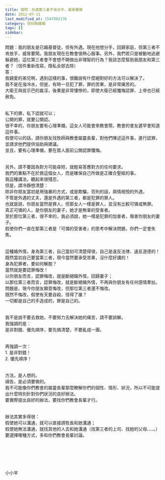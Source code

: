 ```yaml
---
title: 發問：外遇第三者不肯分手，威脅要鬧
date: 2012-07-11
last_modified_at: 1547992176
category: 信仰與婚姻
tags: []
sidebar: 
---
```


<p>問題：我的朋友是已婚基督徒，但有外遇。現在他想分手，回歸家庭，但第三者不肯放手，威脅要鬧。我朋友現在在教會很熱心服事。另外，我們若只是被動地逃避躲避她，這位第三者會不會想不開做出非理智的行為？我該怎麼幫助我朋友和第三者？（信件重新改寫，隱私全部去除）<!--more--><br/>答：<br/>我親愛的弟兄啊，遇到這樣的事，很難說有什麼絕對好的方法可以解決了。<br/>我不是在潑冷水，但是，有時一旦犯了罪，罪的苦果，是非常痛苦的。<br/>大衛王與拔示巴的姦淫，後果是非常悽慘的，即使大衛已經懺悔認罪、上帝也已經赦免。<br/><br/> <br/>私下的罪，私下認就可以；<br/>公開的罪，就要公開認。<br/>很不幸的，你朋友要有心理準備，這女人可能會來教會鬧，教會的會友遲早會知道這件事。<br/>假使可以的話，請你朋友找牧師與教會屬靈長輩，對他們陳述這件事，進行認罪，<br/>並請求他們提供協助與建議。<br/>並且，要有心理準備，要在眾人面前公開認罪懺悔。<br/><br/> <br/>另外，請不要因為對方可能尋短，就輕易答應對方的任何要求。<br/>我們的重點不在於救這個女人，而是確保自己所做是正確合聖經的事。<br/>我這種講法，聽起來很殘忍，<br/>但是，請冷靜想清楚：<br/>除非你朋友當初是用強暴的方式，或是欺騙，否則的話，兩情相悅的外遇，<br/>不管是外遇的丈夫，還是外遇的第三者，都是犯罪的罪人。<br/>也就是說，你朋友當然是罪人，但那女人一樣是罪人，並沒有比較可憐或無罪。<br/>真正可憐的人，是你朋友的妻子，她才是無辜的受害者。<br/>至於那位第三者，很不幸的，我必須說，她一樣是犯罪的加害者，傷害你朋友的妻子。<br/>假使你們一直在那第三者是『可憐的受害者』的思考中解決問題，你們一定會失焦。<br/><br/> <br/>這種婚外情，身為第三者，自己當初可清楚得很，自己是違反法律、違反道德的！<br/>既然當初自己要當第三者，現今當然要承受苦果，沒什麼好講的！<br/>身為犯罪者，要如何解脫？<br/>當然就是要認罪悔改！<br/>以你朋友而言，認罪悔改，就是斷絕婚外情，回歸妻子；<br/>以那位第三者而言，認罪悔改，就是斷絕婚外情，不再與你朋友有任何感情牽扯。<br/>問題是，現今你朋友願意悔改，但那位第三者還不悔改。<br/>既然不悔改，假使有天要自殺，怪得了誰？<br/>一切都是自己的手造成的，罪是自己的。<br/><br/> <br/>我不是說不要去救她，不要努力去解決她的痛苦，請不要誤解。<br/>我強調的是：<br/>是非對錯、優先順序，要先搞清楚，不要亂成一團。<br/><br/><br/>再強調一次：<br/>1.	是非對錯！<br/>2.	優先順序！<br/> <br/><br/>方法，是人想的。<br/>禱告，是必須要做的。<br/>我不可能像你們教會的屬靈長輩那麼瞭解你們的個性、情形、狀況，所以不可能提出什麼特別針對你們狀況的良好辦法。<br/>要實際提出良好的辦法，要找你們教會長輩才行。<br/><br/> <br/>辦法其實多得很：<br/>假使她可以溝通，就可以直接請牧長和她溝通；<br/>假使她無法溝通，就找其他的人去和她溝通（找第三者的上司、找她的父母、、、。）<br/>要選擇哪種方式，多和你們教會長輩討論。<br/> <br/><br/><br/><br/><br/><br/>小小羊<br/><br/><br/><br/><br/><br/></p>